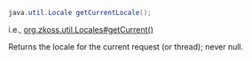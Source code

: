 ```java
java.util.Locale getCurrentLocale();
```

  
i.e., [org.zkoss.util.Locales#getCurrent()](https://www.zkoss.org/javadoc/latest/zk/org/zkoss/util/Locales.html#getCurrent())

Returns the locale for the current request (or thread); never null.


